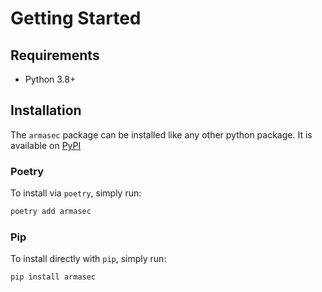 # Getting Started

## Requirements

* Python 3.8+


## Installation

The `armasec` package can be installed like any other python package. It is available on
[PyPI](https://pypi.org/project/armasec/)


### Poetry

To install via `poetry`, simply run:

```bash
poetry add armasec
```


### Pip

To install directly with `pip`, simply run:

```bash
pip install armasec
```
